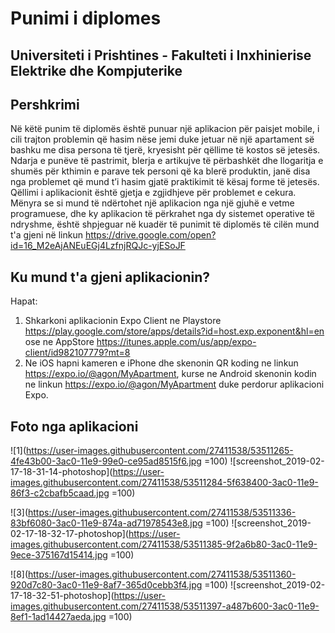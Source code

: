 # Punimi i diplomes

## Universiteti i Prishtines - Fakulteti i Inxhinierise Elektrike dhe Kompjuterike

## Pershkrimi
Në këtë punim të diplomës është punuar një aplikacion për paisjet mobile, i cili trajton problemin që hasim nëse jemi duke jetuar në një apartament së bashku me disa persona të tjerë, kryesisht për qëllime të kostos së jetesës. Ndarja e punëve të pastrimit, blerja e artikujve të përbashkët dhe llogaritja e shumës për kthimin e parave tek personi që ka blerë produktin, janë disa nga problemet që mund t’i hasim gjatë praktikimit të kësaj forme të jetesës. Qëllimi i aplikacionit është gjetja e zgjidhjeve për problemet e cekura. Mënyra se si mund të ndërtohet një aplikacion nga një gjuhë e vetme programuese, dhe ky aplikacion të përkrahet nga dy sistemet operative të
ndryshme, është shpjeguar në kuadër të punimit të diplomës të cilën mund t'a gjeni në linkun https://drive.google.com/open?id=16_M2eAjANEuEGj4LzfnjRQJc-yjESoJF

## Ku mund t'a gjeni aplikacionin?
Hapat:
1. Shkarkoni aplikacionin Expo Client ne Playstore https://play.google.com/store/apps/details?id=host.exp.exponent&hl=en ose ne AppStore https://itunes.apple.com/us/app/expo-client/id982107779?mt=8
2. Ne iOS hapni kameren e iPhone dhe skenonin QR koding ne linkun https://expo.io/@agon/MyApartment, kurse ne Android skenonin kodin ne linkun https://expo.io/@agon/MyApartment duke perdorur aplikacioni Expo.

## Foto nga aplikacioni

![1](https://user-images.githubusercontent.com/27411538/53511265-4fe43b00-3ac0-11e9-99e0-ce95ad8515f6.jpg =100)
![screenshot_2019-02-17-18-31-14-photoshop](https://user-images.githubusercontent.com/27411538/53511284-5f638400-3ac0-11e9-86f3-c2cbafb5caad.jpg =100)

![3](https://user-images.githubusercontent.com/27411538/53511336-83bf6080-3ac0-11e9-874a-ad71978543e8.jpg =100)
![screenshot_2019-02-17-18-32-17-photoshop](https://user-images.githubusercontent.com/27411538/53511385-9f2a6b80-3ac0-11e9-9ece-375167d15414.jpg =100)

![8](https://user-images.githubusercontent.com/27411538/53511360-920d7c80-3ac0-11e9-8af7-365d0cebb3f4.jpg =100)
![screenshot_2019-02-17-18-32-51-photoshop](https://user-images.githubusercontent.com/27411538/53511397-a487b600-3ac0-11e9-8ef1-1ad14427aeda.jpg =100)
